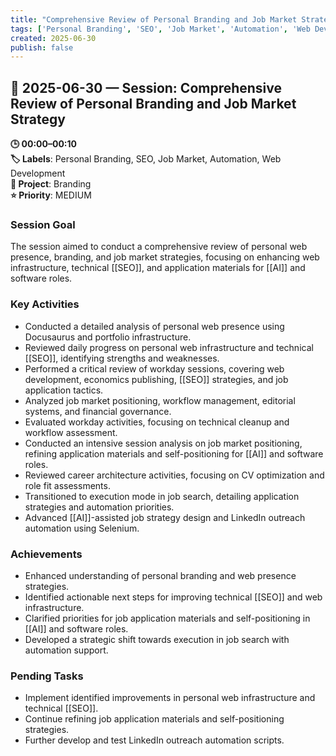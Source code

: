 ```yaml
---
title: "Comprehensive Review of Personal Branding and Job Market Strategy"
tags: ['Personal Branding', 'SEO', 'Job Market', 'Automation', 'Web Development']
created: 2025-06-30
publish: false
---
```


## 📅 2025-06-30 — Session: Comprehensive Review of Personal Branding and Job Market Strategy

**🕒 00:00–00:10**  
**🏷️ Labels**: Personal Branding, SEO, Job Market, Automation, Web Development  
**📂 Project**: Branding  
**⭐ Priority**: MEDIUM  


### Session Goal
The session aimed to conduct a comprehensive review of personal web presence, branding, and job market strategies, focusing on enhancing web infrastructure, technical [[SEO]], and application materials for [[AI]] and software roles.

### Key Activities
- Conducted a detailed analysis of personal web presence using Docusaurus and portfolio infrastructure.
- Reviewed daily progress on personal web infrastructure and technical [[SEO]], identifying strengths and weaknesses.
- Performed a critical review of workday sessions, covering web development, economics publishing, [[SEO]] strategies, and job application tactics.
- Analyzed job market positioning, workflow management, editorial systems, and financial governance.
- Evaluated workday activities, focusing on technical cleanup and workflow assessment.
- Conducted an intensive session analysis on job market positioning, refining application materials and self-positioning for [[AI]] and software roles.
- Reviewed career architecture activities, focusing on CV optimization and role fit assessments.
- Transitioned to execution mode in job search, detailing application strategies and automation priorities.
- Advanced [[AI]]-assisted job strategy design and LinkedIn outreach automation using Selenium.

### Achievements
- Enhanced understanding of personal branding and web presence strategies.
- Identified actionable next steps for improving technical [[SEO]] and web infrastructure.
- Clarified priorities for job application materials and self-positioning in [[AI]] and software roles.
- Developed a strategic shift towards execution in job search with automation support.

### Pending Tasks
- Implement identified improvements in personal web infrastructure and technical [[SEO]].
- Continue refining job application materials and self-positioning strategies.
- Further develop and test LinkedIn outreach automation scripts.
